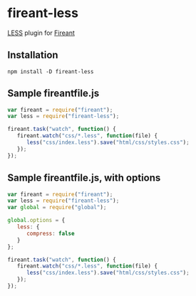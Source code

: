 # fireant-less

[LESS](http://lesscss.org/) plugin for [Fireant](https://github.com/fireantjs/fireant)

## Installation

```shell
npm install -D fireant-less
```

## Sample fireantfile.js

```javascript
var fireant = require("fireant");
var less = require("fireant-less");

fireant.task("watch", function() {
   fireant.watch("css/*.less", function(file) {
      less("css/index.less").save("html/css/styles.css");
   });
});
```

## Sample fireantfile.js, with options

```javascript
var fireant = require("fireant");
var less = require("fireant-less");
var global = require("global");

global.options = {
   less: {
      compress: false
   }
};

fireant.task("watch", function() {
   fireant.watch("css/*.less", function(file) {
      less("css/index.less").save("html/css/styles.css");
   });
});
```